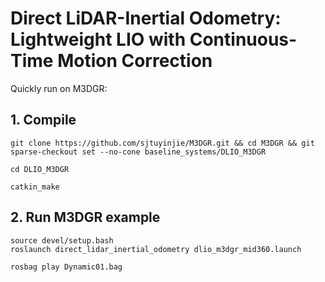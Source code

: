 # Direct LiDAR-Inertial Odometry: Lightweight LIO with Continuous-Time Motion Correction
Quickly run on M3DGR:

## 1. Compile
```
git clone https://github.com/sjtuyinjie/M3DGR.git && cd M3DGR && git sparse-checkout set --no-cone baseline_systems/DLIO_M3DGR

cd DLIO_M3DGR

catkin_make
```
## 2. Run M3DGR example
```
source devel/setup.bash
roslaunch direct_lidar_inertial_odometry dlio_m3dgr_mid360.launch

rosbag play Dynamic01.bag
```
